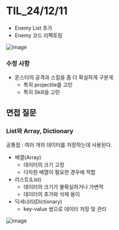 # TIL_24/12/11

- Enemy List 추가
- Enemy 코드 리펙토링

![image](https://github.com/user-attachments/assets/2c9e0a2f-6381-4c2e-9e57-f2ed5f925ab9)

### 수정 사항
- 몬스터의 공격과 스킬을 좀 더 확실하게 구분게
  - 특히 projectile를 고민
  - 특히 Skill을 고민


## 면접 질문
### **List와 Array, Dictionary**
공통점 : 여러 개의 데이터를 저장하는데 사용된다.
- 배열(Array)
  - 데이터의 크기 고정
  - 다차원 배열이 필요한 경우에 적합
- 리스트(List)
  - 데이터의 크기가 불확실하거나 가변적
  - 데이터의 추가와 삭제 용이
- 딕셔너리(Dictionary)
  - key-value 쌍으로 데이터 저장 및 관리

![image](https://github.com/user-attachments/assets/8070c840-9c87-4650-b1d1-ac7b3a1aa3f0)